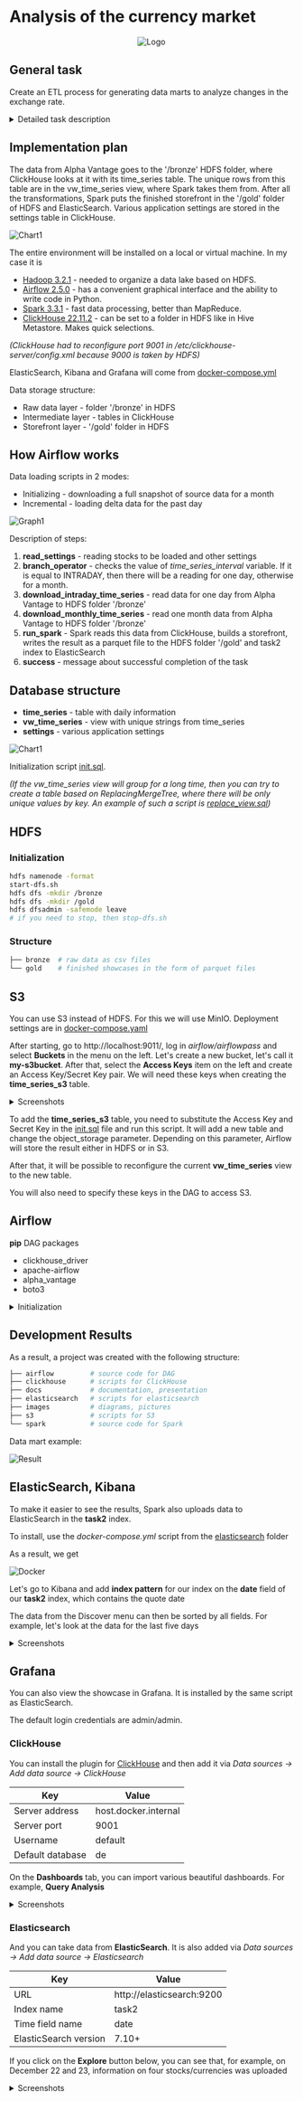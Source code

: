 # Analysis of the currency market

<div align="center">

![Logo](images/logo.png)

</div>

## General task
Create an ETL process for generating data marts to analyze changes in the exchange rate.

<details>
   <summary>Detailed task description</summary>

Develop data loading scripts in 2 modes:
- Initializing - loading a full source data snapshot
- Incremental - loading delta data for the past day

Organize the correct data storage structure

- Raw data layer
- Intermediate layer
- Showcase layer

As a result of the work of the software product, it is necessary to write a script that generates a data mart with the following content

- Currency name
- Total trading volume for the last day
- The exchange rate at the time of the opening of trading for a given day
- The exchange rate at the close of trading for the given day
- Difference (in %) of the exchange rate from the moment of opening to the moment of closing of trading for the given day
- The minimum time interval on which the largest trading volume for the given day was recorded
- The minimum time interval at which the maximum rate for the given day was fixed
- The minimum time interval at which the minimum trading rate for the given day was fixed

**Addition**:

As the basis of the showcase, you need to choose 5-10 different currencies or company shares.

**Sources**:

https://www.alphavantage.co/
</details>



## Implementation plan

The data from Alpha Vantage goes to the '/bronze' HDFS folder, where ClickHouse looks at it with its time_series table. The unique rows from this table are in the vw_time_series view, where Spark takes them from. After all the transformations, Spark puts the finished storefront in the '/gold' folder of HDFS and ElasticSearch. Various application settings are stored in the settings table in ClickHouse.

![Chart1](images/diagram.drawio.png)

The entire environment will be installed on a local or virtual machine. In my case it is

- [Hadoop 3.2.1](https://hadoop.apache.org/docs/stable/hadoop-project-dist/hadoop-common/SingleCluster.html#Pseudo-Distributed_Operation) - needed to organize a data lake based on HDFS.
- [Airflow 2.5.0](https://airflow.apache.org/docs/apache-airflow/stable/start.html) - has a convenient graphical interface and the ability to write code in Python.
- [Spark 3.3.1](https://spark.apache.org/downloads.html) - fast data processing, better than MapReduce.
- [ClickHouse 22.11.2](https://clickhouse.com/docs/ru/getting-started/install/) - can be set to a folder in HDFS like in Hive Metastore. Makes quick selections.

*(ClickHouse had to reconfigure port 9001 in /etc/clickhouse-server/config.xml because 9000 is taken by HDFS)*

ElasticSearch, Kibana and Grafana will come from [docker-compose.yml](./elasticsearch/)

Data storage structure:
- Raw data layer - folder '/bronze' in HDFS
- Intermediate layer - tables in ClickHouse
- Storefront layer - '/gold' folder in HDFS

## How Airflow works

Data loading scripts in 2 modes:
  - Initializing - downloading a full snapshot of source data for a month
  - Incremental - loading delta data for the past day

![Graph1](images/dag.png)

Description of steps:
1. **read_settings** - reading stocks to be loaded and other settings
1. **branch_operator** - checks the value of *time_series_interval* variable. If it is equal to INTRADAY, then there will be a reading for one day, otherwise for a month.
1. **download_intraday_time_series** - read data for one day from Alpha Vantage to HDFS folder '/bronze'
1. **download_monthly_time_series** - read one month data from Alpha Vantage to HDFS folder '/bronze'
1. **run_spark** - Spark reads this data from ClickHouse, builds a storefront, writes the result as a parquet file to the HDFS folder '/gold' and task2 index to ElasticSearch
1. **success** - message about successful completion of the task


## Database structure
- **time_series** - table with daily information
- **vw_time_series** - view with unique strings from time_series
- **settings** - various application settings

![Chart1](images/er.png)

Initialization script [init.sql](./clickhouse/init.sql).

*(If the vw_time_series view will group for a long time, then you can try to create a table based on ReplacingMergeTree, where there will be only unique values by key. An example of such a script is [replace_view.sql](./clickhouse/replace_view.sql))*

## HDFS

### Initialization

```bash
hdfs namenode -format
start-dfs.sh
hdfs dfs -mkdir /bronze
hdfs dfs -mkdir /gold
hdfs dfsadmin -safemode leave
# if you need to stop, then stop-dfs.sh
```

### Structure

```bash
├── bronze  # raw data as csv files
└── gold    # finished showcases in the form of parquet files
```

## S3

You can use S3 instead of HDFS. For this we will use MinIO. Deployment settings are in [docker-compose.yaml](./s3/)

After starting, go to http://localhost:9011/, log in *airflow/airflowpass* and select **Buckets** in the menu on the left. Let's create a new bucket, let's call it **my-s3bucket**. After that, select the **Access Keys** item on the left and create an Access Key/Secret Key pair. We will need these keys when creating the **time_series_s3** table.

<details>
  <summary>Screenshots</summary>

![Buckets](./images/minio_buckets.png)

![Access Keys](./images/minio_access_keys.png)

</details>

To add the **time_series_s3** table, you need to substitute the Access Key and Secret Key in the [init.sql](./s3/) file and run this script. It will add a new table and change the object_storage parameter. Depending on this parameter, Airflow will store the result either in HDFS or in S3.

After that, it will be possible to reconfigure the current **vw_time_series** view to the new table.

You will also need to specify these keys in the DAG to access S3.


## Airflow

**pip** DAG packages
- clickhouse_driver
- apache-airflow
- alpha_vantage
- boto3

<details>
  <summary>Initialization</summary>

```bash
# Airflow needs a home. `~/airflow` is the default, but you can put it
# somewhere else if you prefer (optional)
export AIRFLOW_HOME=~/airflow

# Install Airflow using the constraints file
AIRFLOW_VERSION=2.5.0
PYTHON_VERSION="$(python --version | cut -d " " -f 2 | cut -d "." -f 1-2)"
# For example: 3.7
CONSTRAINT_URL="https://raw.githubusercontent.com/apache/airflow/constraints-${AIRFLOW_VERSION}/constraints-${PYTHON_VERSION}.txt"
# For example: https://raw.githubusercontent.com/apache/airflow/constraints-2.5.0/constraints-3.7.txt
pip install "apache-airflow==${AIRFLOW_VERSION}" --constraint "${CONSTRAINT_URL}"

# set your key
export ALPHAVANTAGE_KEY=...

# The Standalone command will initialise the database, make a user,
# and start all components for you.
airflow standalone

# Visit localhost:8080 in the browser and use the admin account details
# shown on the terminal to login.
# Enable the example_bash_operator dag in the home page
```
</details>

## Development Results

As a result, a project was created with the following structure:

```bash
├── airflow         # source code for DAG
├── clickhouse      # scripts for ClickHouse
├── docs            # documentation, presentation
├── elasticsearch   # scripts for elasticsearch
├── images          # diagrams, pictures
├── s3              # scripts for S3
└── spark           # source code for Spark
```
Data mart example:

![Result](images/result.png)

## ElasticSearch, Kibana

To make it easier to see the results, Spark also uploads data to ElasticSearch in the **task2** index.

To install, use the *docker-compose.yml* script from the [elasticsearch](./elasticsearch/docker-compose.yml) folder

As a result, we get

![Docker](images/docker_ps.png)

Let's go to Kibana and add **index pattern** for our index on the **date** field of our **task2** index, which contains the quote date

The data from the Discover menu can then be sorted by all fields. For example, let's look at the data for the last five days

<details>
  <summary>Screenshots</summary>

![Index pattern](images/elastic_index_pattern.png)

![Discover](images/elastic_discover.png)

</details>

## Grafana

You can also view the showcase in Grafana. It is installed by the same script as ElasticSearch.

The default login credentials are admin/admin.

### ClickHouse

You can install the plugin for [ClickHouse](https://grafana.com/grafana/plugins/grafana-clickhouse-datasource/) and then add it via *Data sources -> Add data source -> ClickHouse*

| Key | Value |
| ----------- | ----------- |
| Server address | host.docker.internal |
| Server port | 9001 |
| Username | default |
| Default database | de |

On the **Dashboards** tab, you can import various beautiful dashboards. For example, **Query Analysis**

<details>
  <summary>Screenshots</summary>

<img src="./images/grafana_clickhouse_add.png" alt="drawing" width="500"/>

![ClickHouse](./images/grafana_clickhouse_dashboards.png)

![ClickHouse](./images/grafana_query_analysis.png)

</details>

### Elasticsearch

And you can take data from **ElasticSearch**. It is also added via *Data sources -> Add data source -> Elasticsearch*

 Key | Value |
| ----------- | ----------- |
| URL | http://elasticsearch:9200 |
| Index name | task2 |
| Time field name | date |
| ElasticSearch version | 7.10+ |

If you click on the **Explore** button below, you can see that, for example, on December 22 and 23, information on four stocks/currencies was uploaded

<details>
  <summary>Screenshots</summary>

<img src="./images/grafana_elasticsearch_add.png" alt="drawing" width="500"/>

![ClickHouse](./images/grafana_dashboard1.png)

</details>
